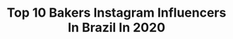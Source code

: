 ---
title: Top 10 Bakers Instagram Influencers In Brazil In 2020
description: >-
  Find top bakers Instagram influencers in Brazil in 2020. Most popular hashtags: #cake #chocolate #baker #pascoa2020.
platform: Instagram
profiles:
  - username: "gilklan"
    fullname: >-
      GILKLAN
    location: "Brazil"
    followers: 5990
    engagement: 1065
    commentsToLikes: 0.027848
    id: ck6u4snro5jtq0j71xkpsg1wd
    verified: false
    hashtags: "#clip, #music, #dj, #tunelive"
  - username: "chezmabi"
    fullname: >-
      O Quebra-Nozes Chez Mabi
    location: "Brazil"
    followers: 5784
    engagement: 596
    commentsToLikes: 0.092596
    id: ck8t8g3mekc720j783jigm1gr
    verified: false
    hashtags: "#macaron, #quiche, #cookiemonster, #foodstyling"
  - username: "liliankustercakedesigner"
    fullname: >-
      Lilian Kuster
    location: "Brazil"
    followers: 15221
    engagement: 337
    commentsToLikes: 0.155776
    id: ck5ztlb990n0p0i14fw0fdj7k
    verified: false
    hashtags: "#jadyconfeitos, #juntassomosmaisfortes, #confeiteiras, #lovecake"
  - username: "pratofundo"
    fullname: >-
      PratoFundo por Vitor Hugo
    location: "Brazil"
    followers: 28041
    engagement: 332
    commentsToLikes: 0.040015
    id: ck5q1t6iucnlj0i113m4x1nwf
    verified: false
    hashtags: "#sorvetecaseiro, #notco, #livenoinstagram, #foodlover"
  - username: "decor_it_yourself"
    fullname: >-
      𝙳𝚊𝚗𝚒 𝚃𝚘𝚕𝚎𝚍𝚘®Decor It Yourself
    location: "Brazil"
    followers: 47520
    engagement: 100
    commentsToLikes: 0.134230
    id: ck55kpsa7zu980i11bpx227o0
    verified: false
    hashtags: "#wallgallery, #bolodeliquidificador, #quarentine, #bowl"
  - username: "joaohskate"
    fullname: >-
      ❄️🌹Joao Henrique🌹❄️
    location: "Brazil"
    followers: 3896
    engagement: 2265
    commentsToLikes: 0.032041
    id: ck5cbmyb8frpg0i11m146nkjm
    verified: false
    hashtags: "#skateboardinisfun, #stayhome, #skatespot, #skater"
  - username: "padocadoalex"
    fullname: >-
      🇧🇷 Padoca do Alex 😉🌾
    location: "Brazil"
    followers: 88779
    engagement: 156
    commentsToLikes: 0.054586
    id: ck15rjcsz87e70i191l7wrb4e
    verified: false
    hashtags: "#corte, #gastronomiasocial, #fazsentido, #fermentonatural"
  - username: "primechefbr"
    fullname: >-
      PRIME CHEF
    location: "Brazil"
    followers: 128687
    engagement: 145
    commentsToLikes: 0.441608
    id: ck6u9ljmcy7vr0j713t85sdqy
    verified: false
    hashtags: "#yummy, #cakedesign, #paodemel, #weddingcake"
  - username: "cakes_ideas_videos"
    fullname: >-
      por Any de Lucca @belalu.bolos
    location: "Brazil"
    followers: 675610
    engagement: 31
    commentsToLikes: 0.003368
    id: ck139oxn8mels0i19rhpd3v91
    verified: false
    hashtags: "#bakestagram, #caketutorials, #cutecookies, #sugarart"
  - username: "fipan.oficial"
    fullname: >-
      FIPAN - Feira de Negócios
    location: "Brazil"
    followers: 24514
    engagement: 115
    commentsToLikes: 0.039050
    id: ck0tvtr8bcqxx0i19z2k2euqd
    verified: false
    hashtags: "#confeitaria, #pao, #baker, #alimenta"
---